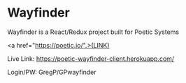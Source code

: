 # Wayfinder

Wayfinder is a React/Redux project built for Poetic Systems <p><a href="https://poetic.io/".>(LINK)</a></p>

Live Link: https://poetic-wayfinder-client.herokuapp.com/

Login/PW: GregP/GPwayfinder
